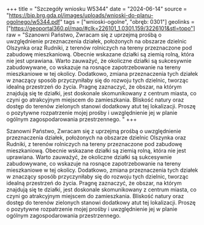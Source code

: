 +++
title = "Szczegóły wniosku W5344"
date = "2024-06-14"
source = "https://bip.brg.gda.pl/images/uploads/wnioski-do-planu-ogolnego/w5344.pdf"
tags = ["wnioski-ogolne", "obręb: 0301"]
geolinks = ["https://geoportal360.pl/map/#clk=226101_1.0301.159/3226101&stl=topo"]
raw = "Szanowni Państwo, Zwracam się z uprzejmą prośbą o uwzględnienie przeznaczenia działek, położonych na obszarze dzielnic Olszynka oraz Rudniki, z terenów rolniczych na tereny przeznaczone pod zabudowę mieszkaniową. Obecnie wskazane działki są ziemią rolną, która nie jest uprawiana. Warto zauważyć, że okoliczne działki są sukcesywnie zabudowywane, co wskazuje na rosnące zapotrzebowanie na tereny mieszkaniowe w tej okolicy. Dodatkowo, zmiana przeznaczenia tych działek w znaczący sposób przyczyniłaby się do rozwoju tych dzielnic, tworząc idealną przestrzeń do życia. Pragnę zaznaczyć, że obszar, na którym znajdują  się te działki, jest doskonale skomunikowany z centrum miasta, co czyni go atrakcyjnym miejscem do zamieszkania. Bliskość natury oraz dostęp do terenów zielonych stanowi dodatkowy atut tej lokalizacji. Proszę o pozytywne rozpatrzenie mojej prośby i uwzględnienie jej w planie ogólnym zagospodarowania przestrzennego. "
+++

Szanowni Państwo, Zwracam się z uprzejmą prośbą o uwzględnienie przeznaczenia
działek, położonych na obszarze dzielnic Olszynka oraz Rudniki, z terenów rolniczych na tereny
przeznaczone pod zabudowę mieszkaniową. Obecnie wskazane działki są ziemią rolną, która nie
jest uprawiana. Warto zauważyć, że okoliczne działki są sukcesywnie zabudowywane, co
wskazuje na rosnące zapotrzebowanie na tereny mieszkaniowe w tej okolicy. Dodatkowo,
zmiana przeznaczenia tych działek w znaczący sposób przyczyniłaby się do rozwoju tych
dzielnic, tworząc idealną przestrzeń do życia. Pragnę zaznaczyć, że obszar, na którym znajdują
 się te działki, jest doskonale skomunikowany z centrum miasta, co czyni go atrakcyjnym
miejscem do zamieszkania. Bliskość natury oraz dostęp do terenów zielonych stanowi
dodatkowy atut tej lokalizacji. Proszę o pozytywne rozpatrzenie mojej prośby i uwzględnienie jej
w planie ogólnym zagospodarowania przestrzennego.



